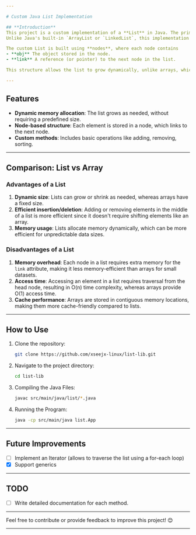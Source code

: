 ```yaml
---

# Custom Java List Implementation

## **Introduction**
This project is a custom implementation of a **List** in Java. The primary goal of this project is to gain a deeper understanding of how lists work under the hood by building one from scratch.
Unlike Java's built-in `ArrayList or `LinkedList`, this implementation is designed purely for educational purposes.

The custom List is built using **nodes**, where each node contains
- **obj** The object stored in the node.
- **link** A reference (or pointer) to the next node in the list.

This structure allows the list to grow dynamically, unlike arrays, which have a fixed size.

---
```


## **Features**
- **Dynamic memory allocation**: The list grows as needed, without requiring a predefined size.
- **Node-based structure**: Each element is stored in a node, which links to the next node.
- **Custom methods**: Includes basic operations like adding, removing, sorting.

---

## **Comparison: List vs Array**

### **Advantages of a List**
1. **Dynamic size**: Lists can grow or shrink as needed, whereas arrays have a fixed size.
2. **Efficient insertion/deletion**: Adding or removing elements in the middle of a list is more efficient since it doesn't require shifting elements like an array.
3. **Memory usage**: Lists allocate memory dynamically, which can be more efficient for unpredictable data sizes.

### **Disadvantages of a List**
1. **Memory overhead**: Each node in a list requires extra memory for the `link` attribute, making it less memory-efficient than arrays for small datasets.
2. **Access time**: Accessing an element in a list requires traversal from the head node, resulting in O(n) time complexity, whereas arrays provide O(1) access time.
3. **Cache performance**: Arrays are stored in contiguous memory locations, making them more cache-friendly compared to lists.

---

## **How to Use**
1. Clone the repository:
   ```bash
   git clone https://github.com/xseejx-linux/list-lib.git
   ```
2. Navigate to the project directory:
   ```bash
   cd list-lib
   ```
3. Compiling the Java Files:
   ```bash
   javac src/main/java/list/*.java
   ```
4. Running the Program:
   ```bash
   java -cp src/main/java list.App
   ```
---

## **Future Improvements**
- [ ] Implement an Iterator (allows to traverse the list using a for-each loop)
- [x] Support generics

---

## **TODO**
- [ ] Write detailed documentation for each method.

---

Feel free to contribute or provide feedback to improve this project! 😊

--- 
